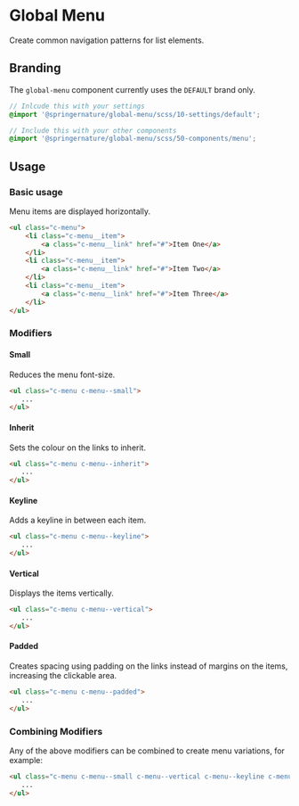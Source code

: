 # Global Menu

Create common navigation patterns for list elements.

## Branding

The `global-menu` component currently uses the `DEFAULT` brand only.

```scss
// Inlcude this with your settings
@import '@springernature/global-menu/scss/10-settings/default';

// Include this with your other components
@import '@springernature/global-menu/scss/50-components/menu';
```

## Usage

### Basic usage

Menu items are displayed horizontally.

```html
<ul class="c-menu">
    <li class="c-menu__item">
        <a class="c-menu__link" href="#">Item One</a>
    </li>
    <li class="c-menu__item">
        <a class="c-menu__link" href="#">Item Two</a>
    </li>
    <li class="c-menu__item">
        <a class="c-menu__link" href="#">Item Three</a>
    </li>
</ul>
```

### Modifiers

#### Small

Reduces the menu font-size.

```html
<ul class="c-menu c-menu--small">
   ...
</ul>
```

#### Inherit

Sets the colour on the links to inherit.

```html
<ul class="c-menu c-menu--inherit">
   ...
</ul>
```

#### Keyline

Adds a keyline in between each item.

```html
<ul class="c-menu c-menu--keyline">
   ...
</ul>
```

#### Vertical

Displays the items vertically.

```html
<ul class="c-menu c-menu--vertical">
   ...
</ul>
```

#### Padded

Creates spacing using padding on the links instead of margins on the items, increasing the clickable area.

```html
<ul class="c-menu c-menu--padded">
   ...
</ul>
```

### Combining Modifiers

Any of the above modifiers can be combined to create menu variations, for example:

```html
<ul class="c-menu c-menu--small c-menu--vertical c-menu--keyline c-menu--padded">
   ...
</ul>
```
